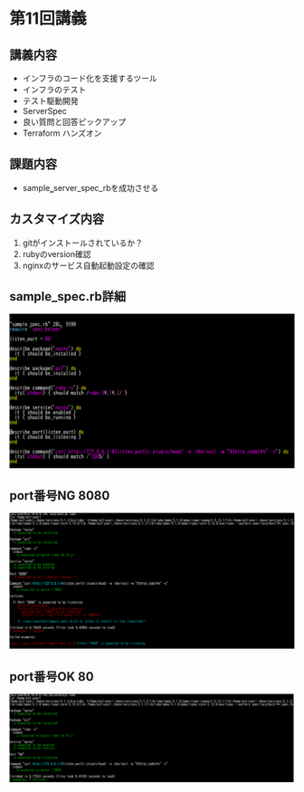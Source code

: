 # 第11回講義  
## 講義内容  
* インフラのコード化を支援するツール  
* インフラのテスト  
* テスト駆動開発  
* ServerSpec  
* 良い質問と回答ピックアップ  
* Terraform ハンズオン  
## 課題内容  
* sample‗server_spec_rbを成功させる  
## カスタマイズ内容
1. gitがインストールされているか？
2. rubyのversion確認  
3. nginxのサービス自動起動設定の確認
## sample_spec.rb詳細  
![server_spec_rb](IMG/sample_spec_rb.png)  
## port番号NG  8080
 ![server_spec_ng](IMG/serverspec.ng.png)  
## port番号OK 80  
 ![server_spec_OK](IMG/serverspec.png)  